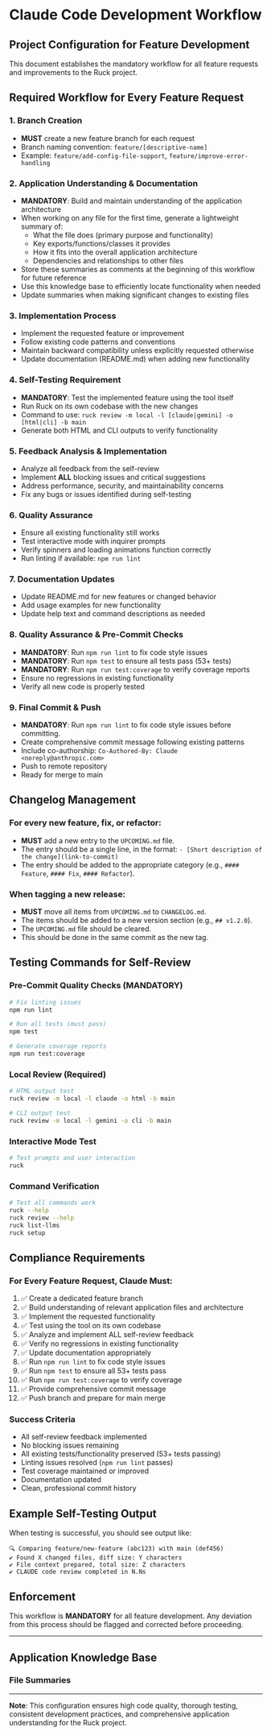 # Claude Code Development Workflow

## Project Configuration for Feature Development

This document establishes the mandatory workflow for all feature requests and improvements to the Ruck project.

## Required Workflow for Every Feature Request

### 1. Branch Creation
- **MUST** create a new feature branch for each request
- Branch naming convention: `feature/[descriptive-name]`
- Example: `feature/add-config-file-support`, `feature/improve-error-handling`

### 2. Application Understanding & Documentation
- **MANDATORY**: Build and maintain understanding of the application architecture
- When working on any file for the first time, generate a lightweight summary of:
  - What the file does (primary purpose and functionality)
  - Key exports/functions/classes it provides
  - How it fits into the overall application architecture
  - Dependencies and relationships to other files
- Store these summaries as comments at the beginning of this workflow for future reference
- Use this knowledge base to efficiently locate functionality when needed
- Update summaries when making significant changes to existing files

### 3. Implementation Process
- Implement the requested feature or improvement
- Follow existing code patterns and conventions
- Maintain backward compatibility unless explicitly requested otherwise
- Update documentation (README.md) when adding new functionality

### 4. Self-Testing Requirement
- **MANDATORY**: Test the implemented feature using the tool itself
- Run Ruck on its own codebase with the new changes
- Command to use: `ruck review -m local -l [claude|gemini] -o [html|cli] -b main`
- Generate both HTML and CLI outputs to verify functionality

### 5. Feedback Analysis & Implementation
- Analyze all feedback from the self-review
- Implement **ALL** blocking issues and critical suggestions
- Address performance, security, and maintainability concerns
- Fix any bugs or issues identified during self-testing

### 6. Quality Assurance
- Ensure all existing functionality still works
- Test interactive mode with inquirer prompts
- Verify spinners and loading animations function correctly
- Run linting if available: `npm run lint`

### 7. Documentation Updates
- Update README.md for new features or changed behavior
- Add usage examples for new functionality
- Update help text and command descriptions as needed

### 8. Quality Assurance & Pre-Commit Checks
- **MANDATORY**: Run `npm run lint` to fix code style issues
- **MANDATORY**: Run `npm test` to ensure all tests pass (53+ tests)
- **MANDATORY**: Run `npm run test:coverage` to verify coverage reports
- Ensure no regressions in existing functionality
- Verify all new code is properly tested

### 9. Final Commit & Push
- **MANDATORY**: Run `npm run lint` to fix code style issues before committing.
- Create comprehensive commit message following existing patterns
- Include co-authorship: `Co-Authored-By: Claude <noreply@anthropic.com>`
- Push to remote repository
- Ready for merge to main

## Changelog Management

### For every new feature, fix, or refactor:
- **MUST** add a new entry to the `UPCOMING.md` file.
- The entry should be a single line, in the format: `- [Short description of the change](link-to-commit)`
- The entry should be added to the appropriate category (e.g., `#### Feature`, `#### Fix`, `#### Refactor`).

### When tagging a new release:
- **MUST** move all items from `UPCOMING.md` to `CHANGELOG.md`.
- The items should be added to a new version section (e.g., `## v1.2.0`).
- The `UPCOMING.md` file should be cleared.
- This should be done in the same commit as the new tag.

## Testing Commands for Self-Review

### Pre-Commit Quality Checks (MANDATORY)
```bash
# Fix linting issues
npm run lint

# Run all tests (must pass)
npm test

# Generate coverage reports
npm run test:coverage
```

### Local Review (Required)
```bash
# HTML output test
ruck review -m local -l claude -o html -b main

# CLI output test  
ruck review -m local -l gemini -o cli -b main
```

### Interactive Mode Test
```bash
# Test prompts and user interaction
ruck
```

### Command Verification
```bash
# Test all commands work
ruck --help
ruck review --help
ruck list-llms
ruck setup
```

## Compliance Requirements

### For Every Feature Request, Claude Must:
1. ✅ Create a dedicated feature branch
2. ✅ Build understanding of relevant application files and architecture
3. ✅ Implement the requested functionality  
4. ✅ Test using the tool on its own codebase
5. ✅ Analyze and implement ALL self-review feedback
6. ✅ Verify no regressions in existing functionality
7. ✅ Update documentation appropriately
8. ✅ Run `npm run lint` to fix code style issues
9. ✅ Run `npm test` to ensure all 53+ tests pass
10. ✅ Run `npm run test:coverage` to verify coverage
11. ✅ Provide comprehensive commit message
12. ✅ Push branch and prepare for main merge

### Success Criteria
- All self-review feedback implemented
- No blocking issues remaining
- All existing tests/functionality preserved (53+ tests passing)
- Linting issues resolved (`npm run lint` passes)
- Test coverage maintained or improved
- Documentation updated
- Clean, professional commit history

## Example Self-Testing Output
When testing is successful, you should see output like:
```
🔍 Comparing feature/new-feature (abc123) with main (def456)
✔ Found X changed files, diff size: Y characters
✔ File context prepared, total size: Z characters  
✔ CLAUDE code review completed in N.Ns
```

## Enforcement
This workflow is **MANDATORY** for all feature development. Any deviation from this process should be flagged and corrected before proceeding.

---

## Application Knowledge Base

### File Summaries
<!-- Add lightweight summaries of files as you work on them -->
<!-- Format: **file/path**: Purpose - Key exports/functions - Architecture role - Dependencies -->

---

**Note**: This configuration ensures high code quality, thorough testing, consistent development practices, and comprehensive application understanding for the Ruck project.